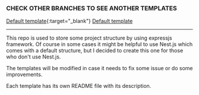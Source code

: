 ### CHECK OTHER BRANCHES TO SEE ANOTHER TEMPLATES

[Default template](https://github.com/cramydev/expressjs_templates/tree/default_template){:target="_blank"}
<a href="https://github.com/cramydev/expressjs_templates/tree/default_template" target="_blank" rel="noopener">Default template</a>

---

This repo is used to store some project structure by using expressjs framework. Of course in some cases it might be helpful to use Nest.js which comes with a default structure, but I decided to create this one for those who don't use Nest.js.

The templates will be modified in case it needs to fix some issue or do some improvements.

Each template has its own README file with its description.
